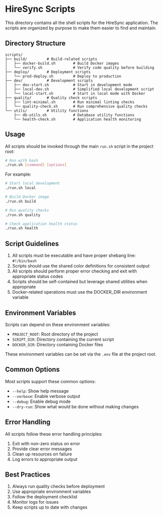 # HireSync Scripts

This directory contains all the shell scripts for the HireSync application. The scripts are organized by purpose to make them easier to find and maintain.

## Directory Structure

```
scripts/
├── build/         # Build-related scripts
│   ├── docker-build.sh        # Build Docker images
│   └── verify.sh              # Verify code quality before building
├── deploy/        # Deployment scripts
│   └── prod-deploy.sh         # Deploy to production
├── dev/           # Development scripts
│   ├── dev-start.sh           # Start in development mode
│   ├── local-dev.sh           # Simplified local development script
│   └── local-start.sh         # Start in local mode with Docker
├── quality/       # Quality check scripts
│   ├── lint-minimal.sh        # Run minimal linting checks
│   └── quality-check.sh       # Run comprehensive quality checks
└── utils/         # Utility functions
    ├── db-utils.sh            # Database utility functions
    └── health-check.sh        # Application health monitoring
```

## Usage

All scripts should be invoked through the main `run.sh` script in the project root:

```bash
# Run with bash
./run.sh [command] [options]
```

For example:

```bash
# Start local development
./run.sh local

# Build Docker image
./run.sh build

# Run quality checks
./run.sh quality

# Check application health status
./run.sh health
```

## Script Guidelines

1. All scripts must be executable and have proper shebang line: `#!/bin/bash`
2. Scripts should use the shared color definitions for consistent output
3. All scripts should perform proper error checking and exit with appropriate status codes
4. Scripts should be self-contained but leverage shared utilities when appropriate
5. Docker-related operations must use the DOCKER_DIR environment variable

## Environment Variables

Scripts can depend on these environment variables:

- `PROJECT_ROOT`: Root directory of the project
- `SCRIPT_DIR`: Directory containing the current script
- `DOCKER_DIR`: Directory containing Docker files

These environment variables can be set via the `.env` file at the project root.

## Common Options

Most scripts support these common options:
- `--help`: Show help message
- `--verbose`: Enable verbose output
- `--debug`: Enable debug mode
- `--dry-run`: Show what would be done without making changes

## Error Handling

All scripts follow these error handling principles:
1. Exit with non-zero status on error
2. Provide clear error messages
3. Clean up resources on failure
4. Log errors to appropriate output

## Best Practices

1. Always run quality checks before deployment
2. Use appropriate environment variables
3. Follow the deployment checklist
4. Monitor logs for issues
5. Keep scripts up to date with changes 